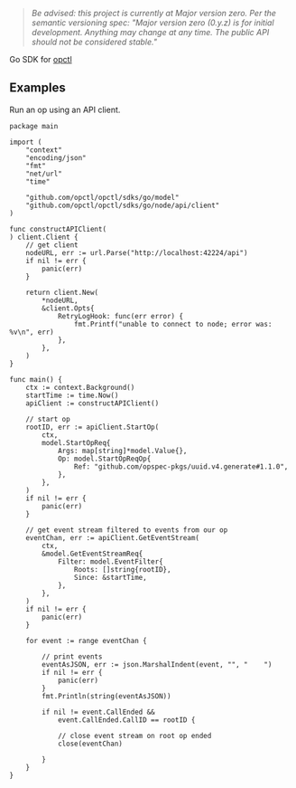 
> *Be advised: this project is currently at Major version zero. Per the
> semantic versioning spec: "Major version zero (0.y.z) is for initial
> development. Anything may change at any time. The public API should
> not be considered stable."*

Go SDK for [opctl](https://opctl.io)

## Examples

Run an op using an API client.

```golang
package main

import (
	"context"
	"encoding/json"
	"fmt"
	"net/url"
	"time"

	"github.com/opctl/opctl/sdks/go/model"
	"github.com/opctl/opctl/sdks/go/node/api/client"
)

func constructAPIClient(
) client.Client {
	// get client
	nodeURL, err := url.Parse("http://localhost:42224/api")
	if nil != err {
		panic(err)
	}

	return client.New(
		*nodeURL,
		&client.Opts{
			RetryLogHook: func(err error) {
				fmt.Printf("unable to connect to node; error was: %v\n", err)
			},
		},
	)
}

func main() {
    ctx := context.Background()
	startTime := time.Now()
	apiClient := constructAPIClient()

	// start op
	rootID, err := apiClient.StartOp(
		ctx,
		model.StartOpReq{
			Args: map[string]*model.Value{},
			Op: model.StartOpReqOp{
				Ref: "github.com/opspec-pkgs/uuid.v4.generate#1.1.0",
			},
		},
	)
	if nil != err {
		panic(err)
	}

	// get event stream filtered to events from our op
	eventChan, err := apiClient.GetEventStream(
		ctx,
		&model.GetEventStreamReq{
			Filter: model.EventFilter{
				Roots: []string{rootID},
				Since: &startTime,
			},
		},
	)
	if nil != err {
		panic(err)
	}

	for event := range eventChan {

		// print events
		eventAsJSON, err := json.MarshalIndent(event, "", "    ")
		if nil != err {
			panic(err)
		}
		fmt.Println(string(eventAsJSON))

		if nil != event.CallEnded &&
			event.CallEnded.CallID == rootID {

			// close event stream on root op ended
			close(eventChan)

		}
	}
}
```